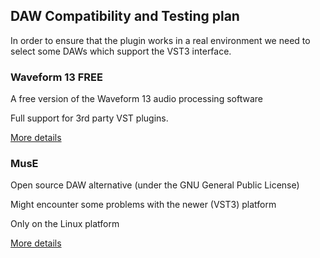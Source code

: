 ## DAW Compatibility and Testing plan

In order to ensure that the plugin works in a real environment we need to select some DAWs which support the VST3 interface.

### Waveform 13 FREE

A free version of the Waveform 13 audio processing software

Full support for 3rd party VST plugins.

[More details](https://www.tracktion.com/products/waveform-free)

### MusE

Open source DAW alternative (under the GNU General Public License)

Might encounter some problems with the newer (VST3) platform

Only on the Linux platform

[More details](https://github.com/muse-sequencer/muse)
